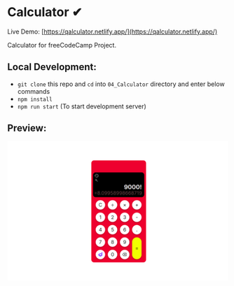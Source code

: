 # Calculator ✔

Live Demo: [https://qalculator.netlify.app/](https://qalculator.netlify.app/)

Calculator for freeCodeCamp Project.

## Local Development:

- `git clone` this repo and `cd` into `04_Calculator` directory and enter below commands
- `npm install`
- `npm run start` (To start development server)

## Preview:

![](https://raw.githubusercontent.com/arslanastral/freeCodeCamp-Projects/main/03_Front-End-Development-Libraries/04_Calculator/calculator-preview.png)
